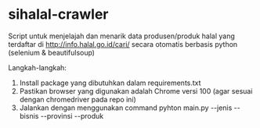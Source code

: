 # sihalal-crawler

Script untuk menjelajah dan menarik data produsen/produk halal yang terdaftar di http://info.halal.go.id/cari/ secara otomatis berbasis python (selenium & beautifulsoup)

Langkah-langkah:
1. Install package yang dibutuhkan dalam requirements.txt
2. Pastikan browser yang digunakan adalah Chrome versi 100 (agar sesuai dengan chromedriver pada repo ini)
3. Jalankan dengan menggunakan command pyhton main.py --jenis <Pilihan jenis produk pada web Sihalal> --bisnis <Pencarian berdasarkan nama pelaku usaha pada web Sihalal> --provinsi <Pilihan provinsi pada web Sihalal> --produk <Pencarian berdasarkan nama produk pada web Sihalal>
